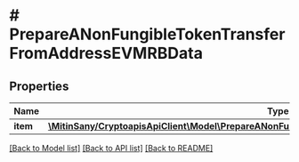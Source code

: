 # # PrepareANonFungibleTokenTransferFromAddressEVMRBData

## Properties

Name | Type | Description | Notes
------------ | ------------- | ------------- | -------------
**item** | [**\MitinSany/CryptoapisApiClient\Model\PrepareANonFungibleTokenTransferFromAddressEVMRBDataItem**](PrepareANonFungibleTokenTransferFromAddressEVMRBDataItem.md) |  |

[[Back to Model list]](../../README.md#models) [[Back to API list]](../../README.md#endpoints) [[Back to README]](../../README.md)
